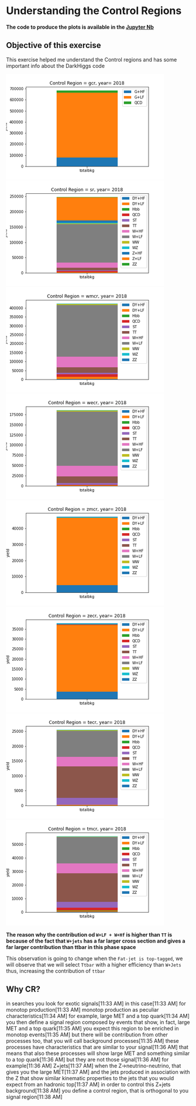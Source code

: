 # Understanding the Control Regions

**The code to produce the plots is available in the [Jupyter Nb](https://github.com/rishabhCMS/MonoTop-Leptonic/blob/master/2018_bkg_darhiggs/Darkhiggs_bkg_2018.ipynb)**

## Objective of this exercise

This exercise helped me understand the Control regions and has some important info about the DarkHiggs code

![Gamma Control region](https://github.com/rishabhCMS/MonoTop-Leptonic/blob/master/2018_bkg_darhiggs/stacked_bkg_2018/gcr.png)
![Signal region](https://github.com/rishabhCMS/MonoTop-Leptonic/blob/master/2018_bkg_darhiggs/stacked_bkg_2018/sr.png)
![W muon](https://github.com/rishabhCMS/MonoTop-Leptonic/blob/master/2018_bkg_darhiggs/stacked_bkg_2018/wmcr.png)
![W electron](https://github.com/rishabhCMS/MonoTop-Leptonic/blob/master/2018_bkg_darhiggs/stacked_bkg_2018/wecr.png)
![Z muon](https://github.com/rishabhCMS/MonoTop-Leptonic/blob/master/2018_bkg_darhiggs/stacked_bkg_2018/zmcr.png)
![Z electron](https://github.com/rishabhCMS/MonoTop-Leptonic/blob/master/2018_bkg_darhiggs/stacked_bkg_2018/zecr.png)
![T electron](https://github.com/rishabhCMS/MonoTop-Leptonic/blob/master/2018_bkg_darhiggs/stacked_bkg_2018/tecr.png)
![T muon](https://github.com/rishabhCMS/MonoTop-Leptonic/blob/master/2018_bkg_darhiggs/stacked_bkg_2018/tmcr.png)

**The reason why the contribution od `W+LF + W+Hf` is higher than `TT` is because of the fact that `W+jets` has a far larger cross section and gives a far larger contribution than ttbar in this phase space**

This observation is going to change when the `Fat-jet is top-tagged`, we will observe that we will select `Ttbar` with a higher efficiency than `W+Jets`
thus, increasing the contribution of `ttbar`


## Why CR?

in searches you look for exotic signals[11:33 AM] in this case[11:33 AM] for monotop production[11:33 AM] monotop production as peculiar characteristics[11:34 AM] for example, large MET and a top quark[11:34 AM] you then define a signal region composed by events that show, in fact, large MET and a top quark[11:35 AM] you expect this region to be enriched in monotop events[11:35 AM] but there will be contribution from other processes too, that you will call background processes[11:35 AM] these processes have characteristics that are similar to your signal[11:36 AM] that means that also these processes will show large MET and something similar to a top quark[11:36 AM] but they are not those signal[11:36 AM] for example[11:36 AM] Z+jets[11:37 AM] when the Z->neutrino-neutrino, that gives you the large MET[11:37 AM] and
 the jets produced in association with the Z that show similar kinematic
 properties to the jets that you would expect from an hadronic top[11:37 AM] in order to control this Z+jets background[11:38 AM] you define a control region, that is orthogonal to you signal region[11:38 AM]
